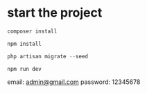 # start the project

```php
composer install
```

```javascript
npm install
```

```php
php artisan migrate --seed
```
```javascript
npm run dev
```

email: admin@gmail.com
password: 12345678
